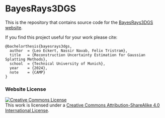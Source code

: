 # BayesRays3DGS

This is the repository that contains source code for the [BayesRays3DGS website](https://bayesrays3dgs.github.io).

If you find this project useful for your work please cite:
```
@bachelorthesis{bayesrays3dgs,
  author  = {Leo Eckert, Nassir Navab, Felix Tristram},
  title   = {Reconstruction Uncertainty Estimation for Gaussian Splatting Methods},
  school  = {Technical University of Munich},
  year    = {2024},
  note    = {CAMP}
}
```

### Website License
<a rel="license" href="http://creativecommons.org/licenses/by-sa/4.0/"><img alt="Creative Commons License" style="border-width:0" src="https://i.creativecommons.org/l/by-sa/4.0/88x31.png" /></a><br />This work is licensed under a <a rel="license" href="http://creativecommons.org/licenses/by-sa/4.0/">Creative Commons Attribution-ShareAlike 4.0 International License</a>.
